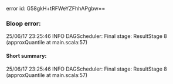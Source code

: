 error id: G58gkH+tRFWeYZFhhAPgbw==
### Bloop error:

25/06/17 23:25:46 INFO DAGScheduler: Final stage: ResultStage 8 (approxQuantile at main.scala:57)
#### Short summary: 

25/06/17 23:25:46 INFO DAGScheduler: Final stage: ResultStage 8 (approxQuantile at main.scala:57)